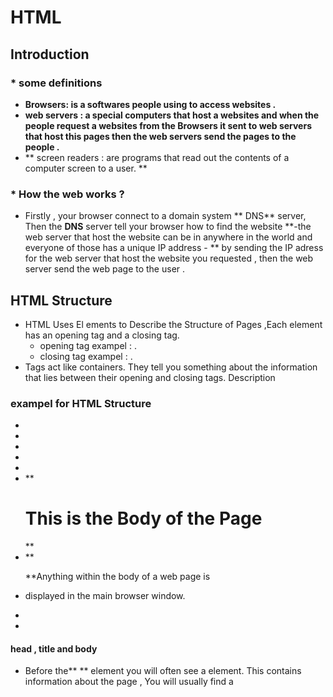 # HTML
## Introduction 
### *  some definitions

  * **Browsers: is a softwares people using to access websites .**
 * **web servers : a special computers that host a websites and when the people request a websites from the Browsers it sent to web servers that host this pages then the web servers send the pages to the people .**
 * ** screen readers : are programs
that read out the contents of a
computer screen to a user. **

### * How the web works ?
* Firstly , your browser connect to a domain system 
** DNS** server, Then the **DNS** server tell your browser how to find the website **-the web server that host the website can be in anywhere in the world and everyone of those has a unique IP address -  ** by sending the IP adress for the web server that host the website you requested , then the web server send the web page to the user .
## HTML Structure
* HTML Uses El ements
to Describe the
Structure of Pages ,Each
element has an opening tag and a closing tag.
  * opening tag exampel : **<body>** .
  * closing tag exampel : **</body>**  .
* Tags act like containers. They tell you
something about the information that lies
between their opening and closing tags.
Description
### exampel for HTML Structure 
* **</html>**
 * **<head>**
* **<title>**This is the Title of the Page**</title>**
* **</head>**
* **<body>**
* ** <h1>**This is the Body of the Page**</h1>**
* **<p>**Anything within the body of a web page is
* displayed in the main browser window.**</p>**
* **</body>**
*  **</html>**
#### head , title and body 
  * Before the**  <body>** element you
will often see a **<head>** element.
This contains information
about the page ,
You will usually find a **<title>**
element inside the **<head>**
element.
* Anything written between the
**<title>** tags will appear in the
title bar (or tabs) at the top of
the browser window
* Anything written between
the **<body>** tags will appear
in the main browser window .
## Extra Markup
### Comments in HTML
- If you want to add a comment
to your code that will not be
visible in the user's browser, you
can add the text between these
characters:
**<!-- comment goes here -->**
### ID Attribute
* Every HTML element can carry
the id attribute. It is used to
uniquely identify that element
from other elements on the
page. Its value should start with
a letter or an underscore (not a
number or any other character).
It is important that no two
elements on the same page
have the same value for their id
attributes (otherwise the value is
no longer unique).
### Class Attribute
* Every HTML element can
also carry a class attribute.
Sometimes, rather than uniquely
identifying one element within
a document, you will want a
way to identify several elements
as being different from the
other elements on the page.
For example, you might have
some paragraphs of text that
contain information that is more
important than others and want
to distinguish these elements, or
you might want to differentiate
between links that point to other
pages on your own site and links
that point to external sites.
### Block Elements
* Some elements will always
appear to start on a new line in
the browser window. These are
known as block level elements, Examples of block elements are
**<h1>, <p>, <ul>, and <li>.**
### Inline Elements
* Some elements will always
appear to continue on the
same line as their neighbouring
elements. These are known as
inline elements, Examples of inline elements are
** <a>, <b>, <em>, and <img>**.
### iframe
* An iframe is like a little window
that has been cut into your
page — and in that window you
can see another page. The term
iframe is an abbreviation of inline
frame.
### Escape Characters
* There are some characters that are used in
and reserved by HTML code. (For example,** ©** ,**<**, **¥**  , ** etc **...... .)
* If you want these
characters to appear on your
page you need to use the escape codes or
entity references like (**© =  & copy;**).
## HTML5 Layout
<<<<<<< HEAD
### New Html5 Layout Elements
* HTML5 introduces a new set of elements that allow you to divide up the
parts of a page.
* For example, the **header **sits
inside a new **<header> **element,
the navigation in a **<nav>**
element, and the **articles **are in
individual **<article>** elements.
## Process & Design 
### Who is the Site For?
* Every website should be designed for the
target audience—not just for yourself or the
site owner. It is therefore very important to
understand who your target audience is.
###  Why People Visit YOUR Website ?
* Now that you know who your visitors are, you
need to consider why they are coming. While
some people will simply chance across your
website, most will visit for a specific reason.
### What Information Your Visitors Need?
* You know who is coming to your site and why
they are coming, so now you need to work out
what information they need in order to achieve
their goals quickly and effectively.
### How Often People Will Visit Your Site?\
* Some sites benefit from being updated more
frequently than others. Some information (such
as news) may be constantly changing, while
other content remains relatively static.
###  * WireFrames
* A wireframe is a simple sketch of the key
information that needs to go on each page of a
site. It shows the hierarchy of the information
and how much space it might require.
* By creating a wireframe you can
ensure that all of the information
that needs to be on a page is
included.

![WireFrame](https://www.freepik.com/blog/app/uploads/2019/05/how-use-wireframes-web-design-Cover-post-100.jpg)


